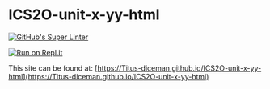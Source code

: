 # ICS2O-unit-x-yy-html

[![GitHub's Super Linter](https://github.com/Titus-diceman/ICS2O-unit-x-yy-html/workflows/GitHub's%20Super%20Linter/badge.svg)](https://github.com/Titus-diceman/ICS2O-unit-x-yy-html/actions)

[![Run on Repl.it](https://repl.it/badge/github/Titus-diceman/ICS2O-unit-x-yy-html)](https://repl.it/github/Titus-diceman/ICS2O-unit-x-yy-html)

This site can be found at: [https://Titus-diceman.github.io/ICS2O-unit-x-yy-html](https://Titus-diceman.github.io/ICS2O-unit-x-yy-html)
